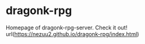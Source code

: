 # dragonk-rpg
Homepage of dragonk-rpg-server.
Check it out!
url(https://nezuu2.github.io/dragonk-rpg/index.html)